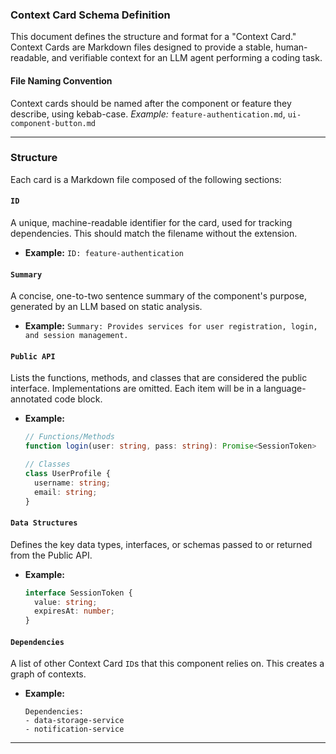 ### **Context Card Schema Definition**

This document defines the structure and format for a "Context Card." Context Cards are Markdown files designed to provide a stable, human-readable, and verifiable context for an LLM agent performing a coding task.

#### **File Naming Convention**
Context cards should be named after the component or feature they describe, using kebab-case.
*Example:* `feature-authentication.md`, `ui-component-button.md`

---
### **Structure**

Each card is a Markdown file composed of the following sections:

#### `ID`
A unique, machine-readable identifier for the card, used for tracking dependencies. This should match the filename without the extension.
*   **Example:** `ID: feature-authentication`

#### `Summary`
A concise, one-to-two sentence summary of the component's purpose, generated by an LLM based on static analysis.
*   **Example:** `Summary: Provides services for user registration, login, and session management.`

#### `Public API`
Lists the functions, methods, and classes that are considered the public interface. Implementations are omitted. Each item will be in a language-annotated code block.
*   **Example:**
    ```typescript
    // Functions/Methods
    function login(user: string, pass: string): Promise<SessionToken>
    
    // Classes
    class UserProfile {
      username: string;
      email: string;
    }
    ```

#### `Data Structures`
Defines the key data types, interfaces, or schemas passed to or returned from the Public API.
*   **Example:**
    ```typescript
    interface SessionToken {
      value: string;
      expiresAt: number;
    }
    ```

#### `Dependencies`
A list of other Context Card `ID`s that this component relies on. This creates a graph of contexts.
*   **Example:**
    ```
    Dependencies:
    - data-storage-service
    - notification-service
    ```
---
